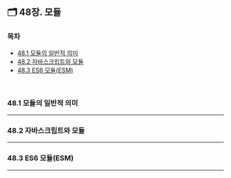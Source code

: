 ## 🗂️ 48장. 모듈

### 목차
- [48.1 모듈의 일반적 의미](#48.1)
- [48.2 자바스크립트와 모듈](#48.2)
- [48.3 ES6 모듈(ESM)](#48.3)
<br />


### 48.1 모듈의 일반적 의미<a name="48.1"></a>
---

### 48.2 자바스크립트와 모듈<a name="48.2"></a>
---

### 48.3 ES6 모듈(ESM)<a name="48.2"></a>
---

